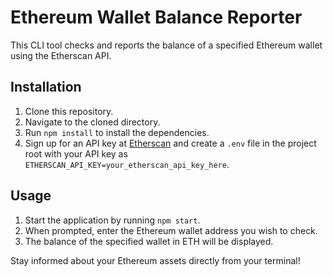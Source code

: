 # Ethereum Wallet Balance Reporter

This CLI tool checks and reports the balance of a specified Ethereum wallet using the Etherscan API.

## Installation

1. Clone this repository.
2. Navigate to the cloned directory.
3. Run `npm install` to install the dependencies.
4. Sign up for an API key at [Etherscan](https://etherscan.io/apis) and create a `.env` file in the project root with your API key as `ETHERSCAN_API_KEY=your_etherscan_api_key_here`.

## Usage

1. Start the application by running `npm start`.
2. When prompted, enter the Ethereum wallet address you wish to check.
3. The balance of the specified wallet in ETH will be displayed.

Stay informed about your Ethereum assets directly from your terminal!
